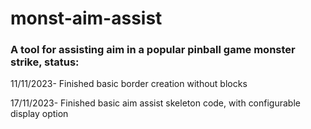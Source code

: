 # monst-aim-assist

### A tool for assisting aim in a popular pinball game monster strike, status:

11/11/2023- Finished basic border creation without blocks

17/11/2023- Finished basic aim assist skeleton code, with configurable display option
